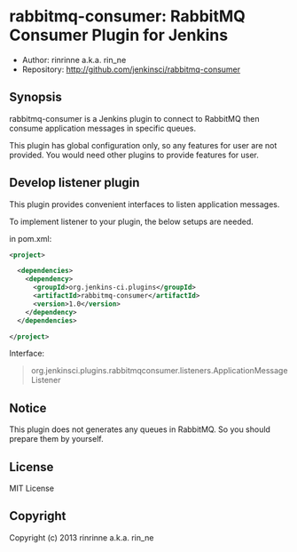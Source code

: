 rabbitmq-consumer: RabbitMQ Consumer Plugin for Jenkins
=======================================================

* Author: rinrinne a.k.a. rin_ne
* Repository: http://github.com/jenkinsci/rabbitmq-consumer

Synopsis
------------------------

rabbitmq-consumer is a Jenkins plugin to connect to RabbitMQ then consume application messages in specific queues.

This plugin has global configuration only, so any features for user are not provided. You would need other plugins to provide features for user.

Develop listener plugin
------------------------

This plugin provides convenient interfaces to listen application messages.

To implement listener to your plugin, the below setups are needed.

in pom.xml:

```xml
<project>

  <dependencies>
    <dependency>
      <groupId>org.jenkins-ci.plugins</groupId>
      <artifactId>rabbitmq-consumer</artifactId>
      <version>1.0</version>
    </dependency>
  </dependencies>

</project>
```

Interface:

> org.jenkinsci.plugins.rabbitmqconsumer.listeners.ApplicationMessageListener

Notice
------------------------

This plugin does not generates any queues in RabbitMQ. So you should prepare them by yourself.

License
------------------------

MIT License

Copyright
------------------------

Copyright (c) 2013 rinrinne a.k.a. rin_ne
